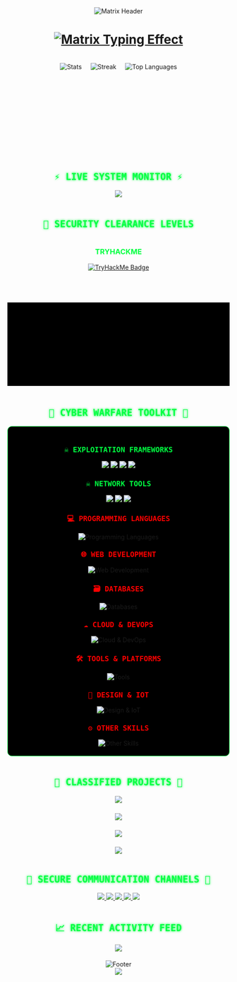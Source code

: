 
<div align="center">
  <img src="https://capsule-render.vercel.app/api?type=waving&color=00FF41&height=300&section=header&text=TERMINAL%20ACTIVATED&fontSize=70&fontColor=000000&animation=matrix&fontAlignY=40&desc=ACCESSING%20OWAIS%20SYSTEMS...&descSize=25&descAlignY=70" alt="Matrix Header" />
</div>


<h1 align="center">
  <a href="https://git.io/typing-svg">
    <img src="https://readme-typing-svg.herokuapp.com/?font=JetBrains+Mono&weight=900&size=35&duration=4000&pause=1000&color=00FF41&background=000000&center=true&vCenter=true&width=900&height=100&lines=root%40ahmedowais520%3A~%24+WHOAMI;CYBER+SECURITY+SPECIALIST;PENETRATION+TESTER;FULL-STACK+ENGINEER;OPEN-SOURCE+DEVELOPER;ETHICAL+HACKER;TOP+1%25+TRYHACKME;CTF+PLAYER" alt="Matrix Typing Effect" />
  </a>
</h1>


<br>

<div align="center" style="display: flex; justify-content: center; gap: 20px; flex-wrap: wrap;">
  <img height="200" src="https://github-readme-stats.vercel.app/api?username=ahmedowais520&show_icons=true&theme=dark&bg_color=000000&border_color=00FF41&title_color=00FF41&icon_color=00FF41&text_color=FFFFFF&include_all_commits=true&count_private=true&hide_border=true" alt="Stats" />
  <img height="200" src="https://github-readme-streak-stats.herokuapp.com?user=ahmedowais520&theme=dark&background=000000&border=00FF41&stroke=00FF41&ring=00FF41&fire=00FF41&currStreakNum=FFFFFF&sideNums=FFFFFF&currStreakLabel=00FF41&sideLabels=FFFFFF&dates=FFFFFF" alt="Streak" />
  <img height="200" src="https://github-readme-stats.vercel.app/api/top-langs/?username=ahmedowais520&layout=compact&theme=dark&bg_color=000000&border_color=00FF41&title_color=00FF41&text_color=FFFFFF&hide_border=true&langs_count=10" alt="Top Languages" />
</div>

<br>

<h2 align="center" style="color: #00FF41; font-family: 'JetBrains Mono', monospace; text-shadow: 0 0 5px #00FF41;">⚡ LIVE SYSTEM MONITOR ⚡</h2>

<div align="center">
  <img src="https://github-readme-activity-graph.vercel.app/graph?username=ahmedowais520&theme=react-dark&bg_color=000000&hide_border=true&area=true&point=00FF41&color=00FF41&line=00FF41&custom_title=TERMINAL%20ACTIVITY%20STREAM" width="90%" />
</div>

<br>

<h2 align="center" style="color: #00FF41; font-family: 'JetBrains Mono', monospace; text-shadow: 0 0 5px #00FF41;">🔐 SECURITY CLEARANCE LEVELS</h2>

<div align="center" style="display: grid; grid-template-columns: repeat(auto-fit, minmax(300px, 1fr)); gap: 20px;">
  <div>
    <h3 style="color: #00FF41;">TRYHACKME</h3>
    <a href="https://tryhackme.com/p/AhmedOwais" target="_blank">
      <img src="https://tryhackme-badges.s3.amazonaws.com/AhmedOwais.png" alt="TryHackMe Badge" width="250" />
    </a>
  </div>
  <div>
  <br><br>
<br>
<div align="center">
  <img src="https://raw.githubusercontent.com/ahmedowais520/ahmedowais520/main/assets/matrix-rain.svg" width="100%" />
</div>
<br>

<h2 align="center" style="color: #00FF41; font-family: 'JetBrains Mono', monospace; text-shadow: 0 0 5px #00FF41;">🔮 CYBER WARFARE TOOLKIT 🔮</h2>

<div style="background-color: #000000; padding: 20px; border-radius: 10px; border: 1px solid #00FF41;">
  <h3 style="color: #00FF41; font-family: 'JetBrains Mono', monospace;">☠️ EXPLOITATION FRAMEWORKS</h3>
  <div>
    <img src="https://img.shields.io/badge/-Metasploit-000000?style=flat-square&logo=metasploit&logoColor=00FF41" />
    <img src="https://img.shields.io/badge/-Burp%20Suite-000000?style=flat-square&logo=burpsuite&logoColor=00FF41" />
    <img src="https://img.shields.io/badge/-OWASP%20ZAP-000000?style=flat-square&logo=owasp&logoColor=00FF41" />
    <img src="https://img.shields.io/badge/-Nmap-000000?style=flat-square&logo=nmap&logoColor=00FF41" />
  </div>

<h3 style="color: #00FF41; font-family: 'JetBrains Mono', monospace;">☠️ NETWORK TOOLS</h3>
  <div>
    <img src="https://img.shields.io/badge/-Wireshark-000000?style=flat-square&logo=wireshark&logoColor=00FF41" />
    <img src="https://img.shields.io/badge/-Aircrack--ng-000000?style=flat-square&logo=aircrack-ng&logoColor=00FF41" />
    <img src="https://img.shields.io/badge/-John%20The%20Ripper-000000?style=flat-square&logo=johntheripper&logoColor=00FF41" />
  </div>

  <h3  style="color: #FF0000; font-family: 'Hack', monospace;">💻 PROGRAMMING LANGUAGES</h3>
<div>
  <img src="https://skillicons.dev/icons?i=python,java,c,cpp,go,rust,js,ts&perline=8" alt="Programming Languages" />
</div>

<h3  style="color: #FF0000; font-family: 'Hack', monospace;">🌐 WEB DEVELOPMENT</h3>
<div >
  <img src="https://skillicons.dev/icons?i=html,css,react,nextjs,nodejs,express,graphql&perline=7" alt="Web Development" />
</div>

<h3  style="color: #FF0000; font-family: 'Hack', monospace;">🗃️ DATABASES</h3>
<div >
  <img src="https://skillicons.dev/icons?i=mongodb,postgres,mysql,redis&perline=4" alt="Databases" />
</div>

<h3 style="color: #FF0000; font-family: 'Hack', monospace;">☁️ CLOUD & DEVOPS</h3>
<div >
  <img src="https://skillicons.dev/icons?i=docker,kubernetes,aws,gcp,azure,firebase&perline=6" alt="Cloud & DevOps" />
</div>

<h3 style="color: #FF0000; font-family: 'Hack', monospace;">🛠️ TOOLS & PLATFORMS</h3>
<div >
  <img src="https://skillicons.dev/icons?i=git,github,gitlab,linux,bash,vim,vscode,idea&perline=8" alt="Tools" />
</div>

<h3 style="color: #FF0000; font-family: 'Hack', monospace;">🎨 DESIGN & IOT</h3>
<div >
  <img src="https://skillicons.dev/icons?i=figma,ps,ai,raspberrypi,arduino,electron&perline=6" alt="Design & IoT" />
</div>

<h3  style="color: #FF0000; font-family: 'Hack', monospace;">⚙️ OTHER SKILLS</h3>
<div >
  <img src="https://skillicons.dev/icons?i=regex&perline=1" alt="Other Skills" />
</div>

</div>

<br>

<h2 align="center" style="color: #00FF41; font-family: 'JetBrains Mono', monospace; text-shadow: 0 0 5px #00FF41;">💾 CLASSIFIED PROJECTS 💾</h2>

<div align="center" style="display: grid; grid-template-columns: repeat(auto-fit, minmax(300px, 1fr)); gap: 20px;">
  <a href="https://github.com/ahmedowais520/red-team-framework">
    <img align="center" src="https://github-readme-stats.vercel.app/api/pin/?username=ahmedowais520&repo=red-team-framework&theme=dark&bg_color=000000&border_color=00FF41&title_color=00FF41&text_color=FFFFFF" />
  </a>
  <a href="https://github.com/ahmedowais520/secure-auth-system">
    <img align="center" src="https://github-readme-stats.vercel.app/api/pin/?username=ahmedowais520&repo=secure-auth-system&theme=dark&bg_color=000000&border_color=00FF41&title_color=00FF41&text_color=FFFFFF" />
  </a>
  <a href="https://github.com/ahmedowais520/network-scanner">
    <img align="center" src="https://github-readme-stats.vercel.app/api/pin/?username=ahmedowais520&repo=network-scanner&theme=dark&bg_color=000000&border_color=00FF41&title_color=00FF41&text_color=FFFFFF" />
  </a>
  <a href="https://github.com/ahmedowais520/zero-day-exploit">
    <img align="center" src="https://github-readme-stats.vercel.app/api/pin/?username=ahmedowais520&repo=zero-day-exploit&theme=dark&bg_color=000000&border_color=00FF41&title_color=00FF41&text_color=FFFFFF" />
  </a>
</div>

<br>

<h2 align="center" style="color: #00FF41; font-family: 'JetBrains Mono', monospace; text-shadow: 0 0 5px #00FF41;">📡 SECURE COMMUNICATION CHANNELS 📡</h2>

<div align="center">
  <a href="https://linkedin.com/in/yourprofile">
    <img src="https://img.shields.io/badge/-LINKEDIN-000000?style=for-the-badge&logo=linkedin&logoColor=00FF41" />
  </a>
  <a href="https://twitter.com/yourtwitter">
    <img src="https://img.shields.io/badge/-TWITTER-000000?style=for-the-badge&logo=twitter&logoColor=00FF41" />
  </a>
  <a href="mailto:youremail@example.com">
    <img src="https://img.shields.io/badge/-PROTONMAIL-000000?style=for-the-badge&logo=protonmail&logoColor=00FF41" />
  </a>
  <a href="https://discord.com/users/yourdiscord">
    <img src="https://img.shields.io/badge/-DISCORD-000000?style=for-the-badge&logo=discord&logoColor=00FF41" />
  </a>
  <a href="https://keybase.io/yourprofile">
    <img src="https://img.shields.io/badge/-KEYBASE-000000?style=for-the-badge&logo=keybase&logoColor=00FF41" />
  </a>
</div>

<br>

<h2 align="center" style="color: #00FF41; font-family: 'JetBrains Mono', monospace; text-shadow: 0 0 5px #00FF41;">📈 RECENT ACTIVITY FEED</h2>

<!-- GitHub Readme Activity Feed -->
<div align="center">
  <img src="https://github-profile-summary-cards.vercel.app/api/cards/profile-details?username=ahmedowais520&theme=matrix" width="90%" />
</div>

<br>

<div align="center">
  <img src="https://capsule-render.vercel.app/api?type=waving&color=00FF41&height=150&section=footer&animation=fadeIn&fontAlignY=70&text=CONNECTION%20TERMINATED...&fontSize=30&fontColor=000000" alt="Footer" />
</div>

<!-- Matrix Rain Effect -->
<div align="center">
  <img src="https://raw.githubusercontent.com/ahmedowais520/ahmedowais520/main/matrix.gif" width="100%" />
</div>
